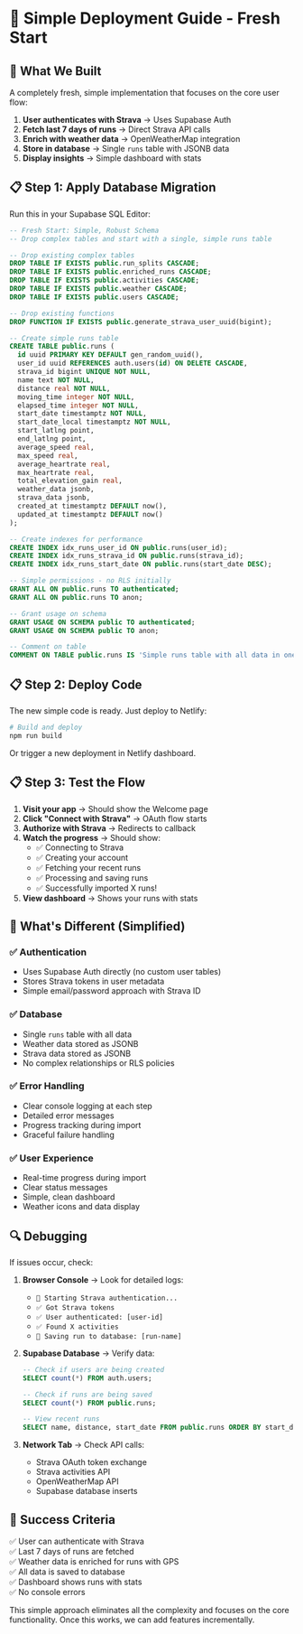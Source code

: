 # 🚀 Simple Deployment Guide - Fresh Start

## 🎯 **What We Built**

A completely fresh, simple implementation that focuses on the core user flow:
1. **User authenticates with Strava** → Uses Supabase Auth
2. **Fetch last 7 days of runs** → Direct Strava API calls  
3. **Enrich with weather data** → OpenWeatherMap integration
4. **Store in database** → Single `runs` table with JSONB data
5. **Display insights** → Simple dashboard with stats

## 📋 **Step 1: Apply Database Migration**

Run this in your Supabase SQL Editor:

```sql
-- Fresh Start: Simple, Robust Schema
-- Drop complex tables and start with a single, simple runs table

-- Drop existing complex tables
DROP TABLE IF EXISTS public.run_splits CASCADE;
DROP TABLE IF EXISTS public.enriched_runs CASCADE;
DROP TABLE IF EXISTS public.activities CASCADE;
DROP TABLE IF EXISTS public.weather CASCADE;
DROP TABLE IF EXISTS public.users CASCADE;

-- Drop existing functions
DROP FUNCTION IF EXISTS public.generate_strava_user_uuid(bigint);

-- Create simple runs table
CREATE TABLE public.runs (
  id uuid PRIMARY KEY DEFAULT gen_random_uuid(),
  user_id uuid REFERENCES auth.users(id) ON DELETE CASCADE,
  strava_id bigint UNIQUE NOT NULL,
  name text NOT NULL,
  distance real NOT NULL,
  moving_time integer NOT NULL,
  elapsed_time integer NOT NULL,
  start_date timestamptz NOT NULL,
  start_date_local timestamptz NOT NULL,
  start_latlng point,
  end_latlng point,
  average_speed real,
  max_speed real,
  average_heartrate real,
  max_heartrate real,
  total_elevation_gain real,
  weather_data jsonb,
  strava_data jsonb,
  created_at timestamptz DEFAULT now(),
  updated_at timestamptz DEFAULT now()
);

-- Create indexes for performance
CREATE INDEX idx_runs_user_id ON public.runs(user_id);
CREATE INDEX idx_runs_strava_id ON public.runs(strava_id);
CREATE INDEX idx_runs_start_date ON public.runs(start_date DESC);

-- Simple permissions - no RLS initially
GRANT ALL ON public.runs TO authenticated;
GRANT ALL ON public.runs TO anon;

-- Grant usage on schema
GRANT USAGE ON SCHEMA public TO authenticated;
GRANT USAGE ON SCHEMA public TO anon;

-- Comment on table
COMMENT ON TABLE public.runs IS 'Simple runs table with all data in one place - weather and strava data stored as JSONB';
```

## 📋 **Step 2: Deploy Code**

The new simple code is ready. Just deploy to Netlify:

```bash
# Build and deploy
npm run build
```

Or trigger a new deployment in Netlify dashboard.

## 📋 **Step 3: Test the Flow**

1. **Visit your app** → Should show the Welcome page
2. **Click "Connect with Strava"** → OAuth flow starts
3. **Authorize with Strava** → Redirects to callback
4. **Watch the progress** → Should show:
   - ✅ Connecting to Strava
   - ✅ Creating your account  
   - ✅ Fetching your recent runs
   - ✅ Processing and saving runs
   - ✅ Successfully imported X runs!
5. **View dashboard** → Shows your runs with stats

## 🎯 **What's Different (Simplified)**

### ✅ **Authentication**
- Uses Supabase Auth directly (no custom user tables)
- Stores Strava tokens in user metadata
- Simple email/password approach with Strava ID

### ✅ **Database**
- Single `runs` table with all data
- Weather data stored as JSONB
- Strava data stored as JSONB
- No complex relationships or RLS policies

### ✅ **Error Handling**
- Clear console logging at each step
- Detailed error messages
- Progress tracking during import
- Graceful failure handling

### ✅ **User Experience**
- Real-time progress during import
- Clear status messages
- Simple, clean dashboard
- Weather icons and data display

## 🔍 **Debugging**

If issues occur, check:

1. **Browser Console** → Look for detailed logs:
   - `🔐 Starting Strava authentication...`
   - `✅ Got Strava tokens`
   - `✅ User authenticated: [user-id]`
   - `✅ Found X activities`
   - `💾 Saving run to database: [run-name]`

2. **Supabase Database** → Verify data:
   ```sql
   -- Check if users are being created
   SELECT count(*) FROM auth.users;
   
   -- Check if runs are being saved
   SELECT count(*) FROM public.runs;
   
   -- View recent runs
   SELECT name, distance, start_date FROM public.runs ORDER BY start_date DESC LIMIT 5;
   ```

3. **Network Tab** → Check API calls:
   - Strava OAuth token exchange
   - Strava activities API
   - OpenWeatherMap API
   - Supabase database inserts

## 🎉 **Success Criteria**

✅ User can authenticate with Strava  
✅ Last 7 days of runs are fetched  
✅ Weather data is enriched for runs with GPS  
✅ All data is saved to database  
✅ Dashboard shows runs with stats  
✅ No console errors  

This simple approach eliminates all the complexity and focuses on the core functionality. Once this works, we can add features incrementally.